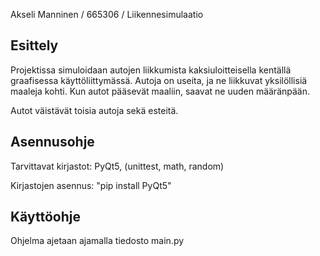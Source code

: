 Akseli Manninen / 665306 / Liikennesimulaatio


## Esittely

Projektissa simuloidaan autojen liikkumista kaksiuloitteisella kentällä graafisessa käyttöliittymässä. Autoja on useita,
ja ne liikkuvat yksilöllisiä maaleja kohti. Kun autot pääsevät maaliin, saavat ne uuden määränpään.

Autot väistävät toisia autoja sekä esteitä.

## Asennusohje

Tarvittavat kirjastot: PyQt5, (unittest, math, random)

Kirjastojen asennus: "pip install PyQt5"

## Käyttöohje

Ohjelma ajetaan ajamalla tiedosto main.py

